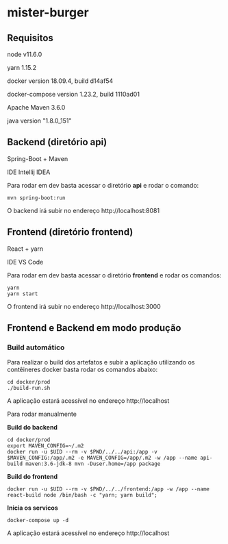 # mister-burger

## Requisitos

node v11.6.0

yarn 1.15.2

docker version 18.09.4, build d14af54

docker-compose version 1.23.2, build 1110ad01

Apache Maven 3.6.0

java version "1.8.0_151"

## Backend (diretório api)

Spring-Boot + Maven

IDE Intellij IDEA

Para rodar em dev basta acessar o diretório **api** e rodar o comando:
```
mvn spring-boot:run
```
O backend irá subir no endereço http://localhost:8081

## Frontend (diretório frontend)

React + yarn

IDE VS Code

Para rodar em dev basta acessar o diretório **frontend** e rodar os comandos:
```
yarn
yarn start
```
O frontend irá subir no endereço http://localhost:3000

## Frontend e Backend em modo produção

### Build automático
Para realizar o build dos artefatos e subir a aplicação utilizando os contêineres docker basta rodar os comandos abaixo:
```
cd docker/prod
./build-run.sh
```

A aplicação estará acessível no endereço http://localhost

Para rodar manualmente

**Build do backend**
```
cd docker/prod
export MAVEN_CONFIG=~/.m2
docker run -u $UID --rm -v $PWD/../../api:/app -v $MAVEN_CONFIG:/app/.m2 -e MAVEN_CONFIG=/app/.m2 -w /app --name api-build maven:3.6-jdk-8 mvn -Duser.home=/app package
```

**Build do frontend**
```
docker run -u $UID --rm -v $PWD/../../frontend:/app -w /app --name react-build node /bin/bash -c "yarn; yarn build";
```
**Inicia os servicos**
```
docker-compose up -d
```

A aplicação estará acessível no endereço http://localhost
